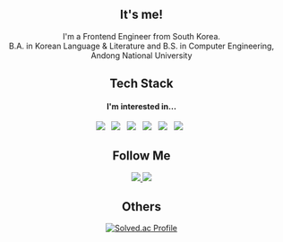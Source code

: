 <div align="center">
  
## It's me!
I'm a Frontend Engineer from South Korea. <br/>
B.A. in Korean Language & Literature and B.S. in Computer Engineering, Andong National University

## Tech Stack
####  I'm interested in... </br>
<p>
<img src="https://img.shields.io/badge/TypeScript-3178C6?style=flat-square&logo=TypeScript&logoColor=white"/> &nbsp
<img src="https://img.shields.io/badge/JavaScript-F7DF1E?style=flat-square&logo=JavaScript&logoColor=white"/> &nbsp
<img src="https://img.shields.io/badge/React-61DAFB?style=flat-square&logo=React&logoColor=white&Color=white"/> &nbsp
<img src="https://img.shields.io/badge/ReactQuery-FF4154?style=flat-square&logo=ReactQuery&logoColor=white"/> &nbsp
<img src="https://img.shields.io/badge/HTML5-E34F26?style=flat-square&logo=HTML5&logoColor=white"/> &nbsp
<img src="https://img.shields.io/badge/CSS3-1572B6?style=flat-square&logo=CSS3&logoColor=white"/> &nbsp
</p>
  
## Follow Me
<a href="https://velog.io/@minle2392" target="_blank">
<img src="https://img.shields.io/badge/Velog-20C997?style=flat-square&logo=Velog&logoColor=white"/> 
</a>
<a href="mailto:mj20210818@gmail.com">
<img src="https://img.shields.io/badge/GMail-EA4335?style=flat-square&logo=GMail&logoColor=white"/> 
</a>

## Others
<a href="https://solved.ac/als4013/">
<img src="http://mazassumnida.wtf/api/v2/generate_badge?boj=als4013" alt="Solved.ac Profile">
</a>

</div>
  
